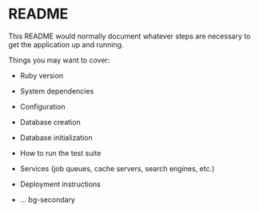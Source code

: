 # README

This README would normally document whatever steps are necessary to get the
application up and running.

Things you may want to cover:

* Ruby version

* System dependencies

* Configuration

* Database creation

* Database initialization

* How to run the test suite

* Services (job queues, cache servers, search engines, etc.)

* Deployment instructions

* ...
bg-secondary
<div
  class="bg-image"
  style="
    background-image: url('https://mdbcdn.b-cdn.net/img/Photos/Others/images/76.webp');
    max-width: 100%; and height: auto;
  "
>